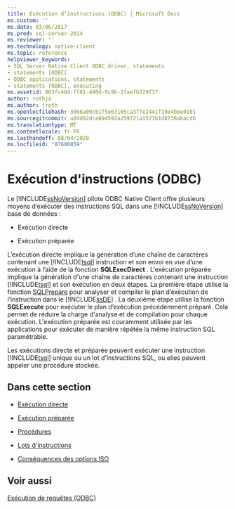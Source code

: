 ```yaml
---
title: Exécution d’instructions (ODBC) | Microsoft Docs
ms.custom: ''
ms.date: 03/06/2017
ms.prod: sql-server-2014
ms.reviewer: ''
ms.technology: native-client
ms.topic: reference
helpviewer_keywords:
- SQL Server Native Client ODBC driver, statements
- statements [ODBC]
- ODBC applications, statements
- statements [ODBC], executing
ms.assetid: 063fc40d-ff81-490d-9c9b-2faefb729f37
author: rothja
ms.author: jroth
ms.openlocfilehash: 3066a09cb1f5e63105ca3ffe2441f19e4bbe0101
ms.sourcegitcommit: ad4d92dce894592a259721a1571b1d8736abacdb
ms.translationtype: MT
ms.contentlocale: fr-FR
ms.lasthandoff: 08/04/2020
ms.locfileid: "87600859"
---
```

# <a name="executing-statements-odbc"></a>Exécution d'instructions (ODBC)
  Le [!INCLUDE[ssNoVersion](../../../includes/ssnoversion-md.md)] pilote ODBC Native Client offre plusieurs moyens d’exécuter des instructions SQL dans une [!INCLUDE[ssNoVersion](../../../includes/ssnoversion-md.md)] base de données :  
  
-   Exécution directe  
  
-   Exécution préparée  
  
 L’exécution directe implique la génération d’une chaîne de caractères contenant une [!INCLUDE[tsql](../../../includes/tsql-md.md)] instruction et son envoi en vue d’une exécution à l’aide de la fonction **SQLExecDirect** . L'exécution préparée implique la génération d'une chaîne de caractères contenant une instruction [!INCLUDE[tsql](../../../includes/tsql-md.md)] et son exécution en deux étapes. La première étape utilise la fonction [SQLPrepare](https://go.microsoft.com/fwlink/?LinkId=59360) pour analyser et compiler le plan d’exécution de l’instruction dans le [!INCLUDE[ssDE](../../../includes/ssde-md.md)] . La deuxième étape utilise la fonction **SQLExecute** pour exécuter le plan d’exécution précédemment préparé. Cela permet de réduire la charge d'analyse et de compilation pour chaque exécution. L'exécution préparée est couramment utilisée par les applications pour exécuter de manière répétée la même instruction SQL paramétrable.  
  
 Les exécutions directe et préparée peuvent exécuter une instruction [!INCLUDE[tsql](../../../includes/tsql-md.md)] unique ou un lot d'instructions SQL, ou elles peuvent appeler une procédure stockée.  
  
## <a name="in-this-section"></a>Dans cette section  
  
-   [Exécution directe](direct-execution.md)  
  
-   [Exécution préparée](prepared-execution.md)  
  
-   [Procédures](procedures.md)  
  
-   [Lots d'instructions](batches-of-statements.md)  
  
-   [Conséquences des options ISO](effects-of-iso-options.md)  
  
## <a name="see-also"></a>Voir aussi  
 [Exécution de requêtes &#40;ODBC&#41;](../executing-queries-odbc.md)  
  
  
